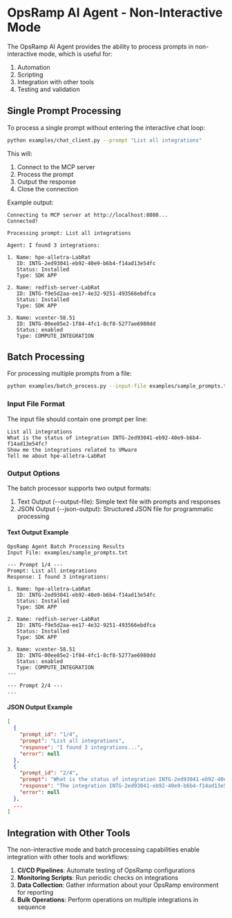 # OpsRamp AI Agent - Non-Interactive Mode

The OpsRamp AI Agent provides the ability to process prompts in non-interactive mode, which is useful for:

1. Automation
2. Scripting
3. Integration with other tools
4. Testing and validation

## Single Prompt Processing

To process a single prompt without entering the interactive chat loop:

```bash
python examples/chat_client.py --prompt "List all integrations"
```

This will:
1. Connect to the MCP server
2. Process the prompt
3. Output the response
4. Close the connection

Example output:
```
Connecting to MCP server at http://localhost:8080...
Connected!

Processing prompt: List all integrations

Agent: I found 3 integrations:

1. Name: hpe-alletra-LabRat
   ID: INTG-2ed93041-eb92-40e9-b6b4-f14ad13e54fc
   Status: Installed
   Type: SDK APP

2. Name: redfish-server-LabRat
   ID: INTG-f9e5d2aa-ee17-4e32-9251-493566ebdfca
   Status: Installed  
   Type: SDK APP

3. Name: vcenter-58.51
   ID: INTG-00ee85e2-1f84-4fc1-8cf8-5277ae6980dd
   Status: enabled
   Type: COMPUTE_INTEGRATION
```

## Batch Processing

For processing multiple prompts from a file:

```bash
python examples/batch_process.py --input-file examples/sample_prompts.txt --output-file results.txt
```

### Input File Format

The input file should contain one prompt per line:

```
List all integrations
What is the status of integration INTG-2ed93041-eb92-40e9-b6b4-f14ad13e54fc?
Show me the integrations related to VMware
Tell me about hpe-alletra-LabRat
```

### Output Options

The batch processor supports two output formats:

1. Text Output (--output-file): Simple text file with prompts and responses
2. JSON Output (--json-output): Structured JSON file for programmatic processing

#### Text Output Example

```
OpsRamp Agent Batch Processing Results
Input File: examples/sample_prompts.txt

--- Prompt 1/4 ---
Prompt: List all integrations
Response: I found 3 integrations:

1. Name: hpe-alletra-LabRat
   ID: INTG-2ed93041-eb92-40e9-b6b4-f14ad13e54fc
   Status: Installed
   Type: SDK APP

2. Name: redfish-server-LabRat
   ID: INTG-f9e5d2aa-ee17-4e32-9251-493566ebdfca
   Status: Installed  
   Type: SDK APP

3. Name: vcenter-58.51
   ID: INTG-00ee85e2-1f84-4fc1-8cf8-5277ae6980dd
   Status: enabled
   Type: COMPUTE_INTEGRATION
---

--- Prompt 2/4 ---
...
```

#### JSON Output Example

```json
[
  {
    "prompt_id": "1/4",
    "prompt": "List all integrations",
    "response": "I found 3 integrations...",
    "error": null
  },
  {
    "prompt_id": "2/4",
    "prompt": "What is the status of integration INTG-2ed93041-eb92-40e9-b6b4-f14ad13e54fc?",
    "response": "The integration INTG-2ed93041-eb92-40e9-b6b4-f14ad13e54fc (hpe-alletra-LabRat) has a status of \"Installed\"...",
    "error": null
  },
  ...
]
```

## Integration with Other Tools

The non-interactive mode and batch processing capabilities enable integration with other tools and workflows:

1. **CI/CD Pipelines**: Automate testing of OpsRamp configurations
2. **Monitoring Scripts**: Run periodic checks on integrations
3. **Data Collection**: Gather information about your OpsRamp environment for reporting
4. **Bulk Operations**: Perform operations on multiple integrations in sequence
